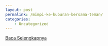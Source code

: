 ```yaml
---
layout: post
permalink: /mimpi-ke-kuburan-bersama-teman/
categories:
    - Uncategorized
---
```


[Baca Selengkapnya](/09)